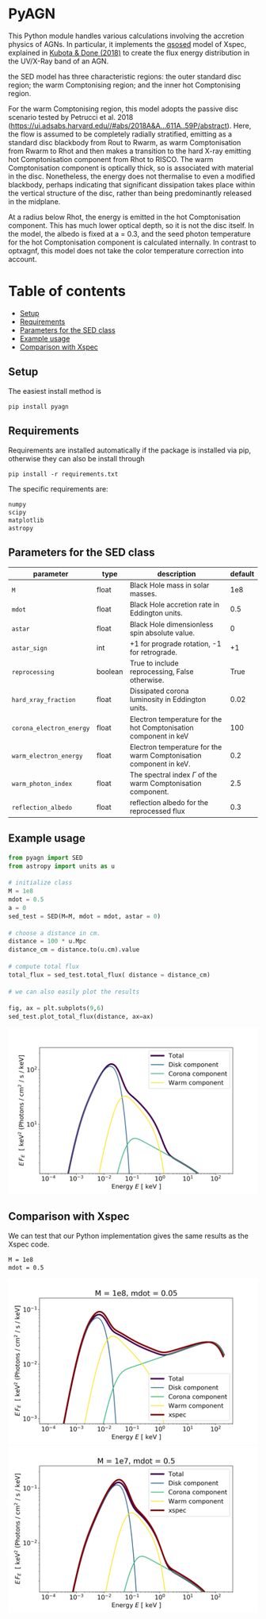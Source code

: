 # PyAGN

This Python module handles various calculations involving the accretion physics of AGNs. In particular, it implements the [qsosed]("https://github.com/HEASARC/xspec_localmodels/tree/master/agnsed") model of Xspec, explained in [Kubota & Done (2018)]("https://arxiv.org/abs/1804.00171") to create the flux energy distribution in the UV/X-Ray band of an AGN.

the SED model has three characteristic regions: the outer standard
disc region; the warm Comptonising region; and the inner hot
Comptonising region.

For the warm Comptonising region, this model adopts the passive disc
scenario tested by Petrucci et al. 2018
(https://ui.adsabs.harvard.edu//#abs/2018A&A...611A..59P/abstract). Here,
the flow is assumed to be completely radially stratified, emitting as
a standard disc blackbody from Rout to Rwarm, as warm Comptonisation
from Rwarm to Rhot and then makes a transition to the hard X-ray
emitting hot Comptonisation component from Rhot to RISCO. The warm
Comptonisation component is optically thick, so is associated with
material in the disc. Nonetheless, the energy does not thermalise to
even a modified blackbody, perhaps indicating that significant
dissipation takes place within the vertical structure of the disc,
rather than being predominantly released in the midplane.

At a radius below Rhot, the energy is emitted in the hot
Comptonisation component. This has much lower optical depth, so it is
not the disc itself. In the model, the albedo is fixed at a = 0.3, and
the seed photon temperature for the hot Comptonisation component is
calculated internally. In contrast to optxagnf, this model does not
take the color temperature correction into account.

# Table of contents
<!--ts-->
* [Setup](#setup)
* [Requirements](#requirements)
* [Parameters for the SED class](#parameters-for-the-sed-class)
* [Example usage](#example-usage)
* [Comparison with Xspec](#comparison-with-xspec)
<!--te-->


## Setup
The easiest install method is
```
pip install pyagn
```

## Requirements

Requirements are installed automatically if the package is installed via pip, otherwise they can also be install through
```
pip install -r requirements.txt
```
The specific requirements are:
```
numpy
scipy
matplotlib
astropy
```

## Parameters for the SED class

| parameter | type    | description                           |default         |
| --------- | ------- | ---------------------------------------|------------- |
| `M`     | float  | Black Hole mass in solar masses.       | 1e8
| `mdot`  | float | Black Hole accretion rate in Eddington units. | 0.5       |
| `astar` | float  | Black Hole dimensionless spin absolute value.                | 0   |
| `astar_sign`  | int | +1 for prograde rotation, -1 for retrograde. | +1 |
| `reprocessing`  | boolean | True to include reprocessing, False otherwise. | True |
| `hard_xray_fraction`  | float | Dissipated corona luminosity in Eddington units.  | 0.02 |
| `corona_electron_energy`  | float | Electron temperature for the hot Comptonisation component in keV | 100 |
| `warm_electron_energy`  | float | Electron temperature for the warm Comptonisation component in keV.  | 0.2 |
| `warm_photon_index`  | float | The spectral index $\Gamma$ of the warm Comptonisation component. | 2.5 |
| `reflection_albedo`  | float | reflection albedo for the reprocessed flux | 0.3 |

## Example usage

```python
from pyagn import SED
from astropy import units as u

# initialize class
M = 1e8
mdot = 0.5
a = 0
sed_test = SED(M=M, mdot = mdot, astar = 0)

# choose a distance in cm.
distance = 100 * u.Mpc
distance_cm = distance.to(u.cm).value

# compute total flux
total_flux = sed_test.total_flux( distance = distance_cm)

# we can also easily plot the results

fig, ax = plt.subplots(9,6)
sed_test.plot_total_flux(distance, ax=ax)
```

![Total_flux_plot](images/total_flux.png "Total spectral flux")

## Comparison with Xspec

We can test that our Python implementation gives the same results as the Xspec code.

```
M = 1e8
mdot = 0.5
```
![xspec_comparison1](images/xspec_comparison_1.png "Total spectral flux")
![xspec_comparison2](images/xspec_comparison_2.png "Total spectral flux")
